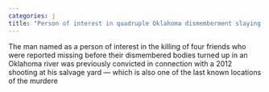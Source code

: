 ```yaml
---
categories: j
title: "Person of interest in quadruple Oklahoma dismemberment slaying was involved in 2012 shooting at salvage yard"
---
```

The man named as a person of interest in the killing of four friends who were reported missing before their dismembered bodies turned up in an Oklahoma river was previously convicted in connection with a 2012 shooting at his salvage yard — which is also one of the last known locations of the murdere